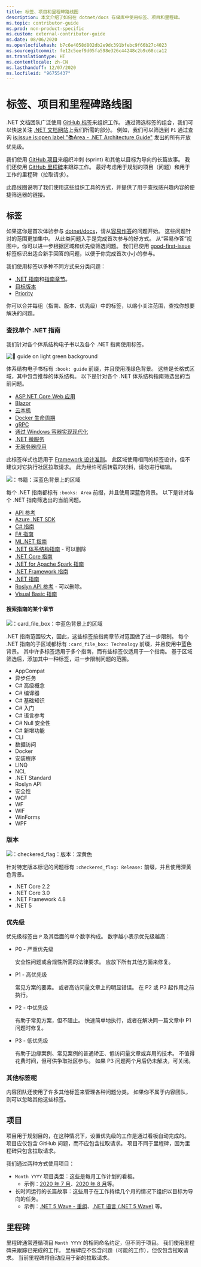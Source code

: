 ```yaml
---
title: 标签、项目和里程碑路线图
description: 本文介绍了如何在 dotnet/docs 存储库中使用标签、项目和里程碑。
ms.topic: contributor-guide
ms.prod: non-product-specific
ms.custom: external-contributor-guide
ms.date: 08/06/2020
ms.openlocfilehash: b7c6e4058d802db2e9dc391bfebc9f66b27c4023
ms.sourcegitcommit: fe12c5eef9d05fa598e326c44248c2b9c68cca12
ms.translationtype: HT
ms.contentlocale: zh-CN
ms.lasthandoff: 12/07/2020
ms.locfileid: "96755437"
---
```

# <a name="labels-projects-and-milestones-roadmap"></a>标签、项目和里程碑路线图

.NET 文档团队广泛使用 [ GitHub 标签](https://github.com/dotnet/docs/labels)来组织工作。 通过筛选标签的组合，我们可以快速关注 [.NET 文档网站](https://docs.microsoft.com/dotnet)上我们所需的部分。 例如，我们可以筛选到 `P1` 通过查询 [is:issue is:open label:":books:Area - .NET Architecture Guide"](https://github.com/dotnet/docs/issues?q=is%3Aissue+is%3Aopen+label%3A%22%3Abooks%3A+Area+-+.NET+Architecture+Guide%22) 发出的所有开放优先级。

我们使用 [GitHub 项目](https://github.com/dotnet/docs/projects)来组织冲刺 (sprint) 和其他以目标为导向的长篇故事。 我们还使用 [GitHub 里程碑](https://github.com/dotnet/docs/milestones)来跟踪工作。 最好考虑用于规划的项目（问题）和用于工作的里程碑（拉取请求）。

此路线图说明了我们使用这些组织工具的方式，并提供了用于查找感兴趣内容的便捷筛选器的链接。

## <a name="labels"></a>标签

如果这你是首次体验参与 [dotnet/docs](https://github.com/dotnet/docs)，请从[容易作答](https://github.com/dotnet/docs/labels/up-for-grabs)的问题开始。 这些问题针对的范围更加集中。 从此类问题入手是完成首次参与的好方式。 从“容易作答”视图中，你可以进一步根据区域和优先级筛选问题。 我们已使用 [good-first-issue](https://github.com/dotnet/docs/labels/good-first-issue) 标签标识出适合新手回答的问题，以便于你完成首次小小的参与。

我们使用标签以多种不同方式来分类问题：

- [.NET 指南](#find-a-single-net-guide)和[指南章节](#search-one-section-of-a-guide)。
- [目标版本](#releases)
- [Priority](#priority)

你可以合并每组（指南、版本、优先级）中的标签，以缩小关注范围，查找你想要解决的问题。

### <a name="find-a-single-net-guide"></a>查找单个 .NET 指南

我们针对各个体系结构电子书以及各个 .NET 指南使用标签。

![:book: guide on light green background](./media/labels-projects/guide.png "体系结构指南标签的前缀")

体系结构电子书标有 `:book: guide` 前缀，并且使用浅绿色背景。 这些是长格式区域，其中包含推荐的体系结构。 以下是针对各个 .NET 体系结构指南筛选出的当前问题。

- [ASP.NET Core Web 应用](https://github.com/dotnet/docs/labels/%3Abook%3A%20guide%20-%20ASP.NET%20Core%20web%20apps)
- [Blazor](https://github.com/dotnet/docs/labels/%3Abook%3A%20guide%20-%20Blazor)
- [云本机](https://github.com/dotnet/docs/labels/%3Abook%3A%20guide%20-%20Cloud%20Native)
- [Docker 生命周期](https://github.com/dotnet/docs/labels/%3Abook%3A%20guide%20-%20Docker%20lifecycle)
- [gRPC](https://github.com/dotnet/docs/labels/%3Abook%3A%20guide%20-%20gRPC)
- [通过 Windows 容器实现现代化](https://github.com/dotnet/docs/labels/%3Abook%3A%20guide%20-%20Modernizing%20w%2F%20Windows%20containers)
- [.NET 微服务](https://github.com/dotnet/docs/labels/%3Abook%3A%20guide%20-%20.NET%20Microservices)
- [无服务器应用](https://github.com/dotnet/docs/labels/%3Abook%3A%20guide%20-%20Serverless%20apps)

此标签样式也适用于 [Framework 设计准则](https://github.com/dotnet/docs/labels/%3Abook%3A%20guide%20-%20Framework%20Design%20Guidelines)。 此区域使用相同的标签设计，但不建议对它执行社区拉取请求。 此为经许可后转载的材料，请勿进行编辑。

![：书籍：深蓝色背景上的区域](./media/labels-projects/area.png ".NET 指南区域标签的前缀")

每个 .NET 指南都标有 `:books: Area` 前缀，并且使用深蓝色背景。 以下是针对各个 .NET 指南筛选出的当前问题。

- [API 参考](https://github.com/dotnet/docs/labels/%3Abooks%3A%20Area%20-%20API%20Reference)
- [Azure .NET SDK](https://github.com/dotnet/docs/labels/%3Abooks%3A%20Area%20-%20Azure%20.NET%20SDk)
- [C# 指南](https://github.com/dotnet/docs/labels/%3Abooks%3A%20Area%20-%20C%23%20Guide)
- [F# 指南](https://github.com/dotnet/docs/labels/%3Abooks%3A%20Area%20-%20F%23%20Guide)
- [ML.NET 指南](https://github.com/dotnet/docs/labels/%3Abooks%3A%20Area%20-%20ML.NET%20Guide)
- [.NET 体系结构指南](https://github.com/dotnet/docs/labels/%3Abooks%3A%20Area%20-%20.NET%20Architecture%20Guide) - 可以删除
- [.NET Core 指南](https://github.com/dotnet/docs/labels/%3Abooks%3A%20Area%20-%20.NET%20Core%20Guide)
- [.NET for Apache Spark 指南](https://github.com/dotnet/docs/labels/%3Abooks%3A%20Area%20-%20.NET%20for%20Apache%20Spark%20Guide)
- [.NET Framework 指南](https://github.com/dotnet/docs/labels/%3Abooks%3A%20Area%20-%20.NET%20Framework%20Guide)
- [.NET 指南](https://github.com/dotnet/docs/labels/%3Abooks%3A%20Area%20-%20.NET%20Guide)
- [Roslyn API 参考](https://github.com/dotnet/docs/labels/%3Abooks%3A%20Area%20-%20Roslyn%20API%20Reference) - 可以删除。
- [Visual Basic 指南](https://github.com/dotnet/docs/labels/%3Abooks%3A%20Area%20-%20Visual%20Basic%20Guide)

#### <a name="search-one-section-of-a-guide"></a>搜索指南的某个章节

![：card_file_box：中蓝色背景上的区域](./media/labels-projects/technology.png ".NET 指南子区域标签的前缀")

.NET 指南范围较大，因此，这些标签按指南章节对范围做了进一步限制。 每个 .NET 指南的子区域都标有 `:card_file_box: Technology` 前缀，并且使用中蓝色背景。 其中许多标签适用于多个指南，而有些标签仅适用于一个指南。 基于区域筛选后，添加其中一种标签，进一步限制问题的范围。

- AppCompat
- 异步任务
- C# 高级概念
- C# 编译器
- C# 基础知识
- C# 入门
- C# 语言参考
- C# Null 安全性
- C# 新增功能
- CLI
- 数据访问
- Docker
- 安装程序
- LINQ
- NCL
- .NET Standard
- Roslyn API
- 安全性
- WCF
- WF
- WIF
- WinForms
- WPF

### <a name="releases"></a>版本

![：checkered_flag：版本：深黄色](./media/labels-projects/release.png "版本标签的前缀")

针对特定版本标记的问题标有 `:checkered_flag: Release:` 前缀，并且使用深黄色背景。

- .NET Core 2.2
- .NET Core 3.0
- .NET Framework 4.8
- .NET 5

### <a name="priority"></a>优先级

优先级标签由 `P` 及其后面的单个数字构成。 数字越小表示优先级越高：

- P0 - 严重优先级

  安全性问题或合规性所需的法律要求。 应放下所有其他方面来修复。
  
- P1 - 高优先级

  常见方案的要素。 或者高访问量文章上的明显错误。 在 P2 或 P3 起作用之前执行。
  
- P2 - 中优先级

  有助于常见方案，但不阻止。  快速简单地执行，或者在解决同一篇文章中 P1 问题时修复。
  
- P3 - 低优先级

  有助于边缘案例、常见案例的普通矫正、低访问量文章或弃用的技术。 不值得花费时间，但可供争取社区参与。 如果 P3 问题两个月后仍未解决，可关闭。

### <a name="what-about-the-other-labels"></a>其他标签呢

内容团队还使用了许多其他标签来管理各种问题分类。 如果你不属于内容团队，则可以忽略其他这些标签。

## <a name="projects"></a>项目

项目用于规划目的，在这种情况下，设置优先级的工作是通过看板自动完成的。 项目应仅包含 GitHub 问题，而不应包含拉取请求。 项目不同于里程碑，因为里程碑只包含拉取请求。

我们通过两种方式使用项目：

- `Month YYYY` 项目类型：这些是每月工作计划的看板。
  - 示例：[2020 年 7 月](https://github.com/dotnet/docs/projects/103)、[2020 年 8 月](https://github.com/dotnet/docs/projects/117)等。
- 长时间运行的长篇故事：这些用于在工作持续几个月的情况下组织以目标为导向的任务。
  - 示例：[.NET 5 Wave - 重组](https://github.com/dotnet/docs/projects/105)、[.NET 语言 (.NET 5 Wave)](https://github.com/dotnet/docs/projects/106) 等。

## <a name="milestones"></a>里程碑

里程碑通常遵循项目 `Month YYYY` 的相同命名约定，但不同于项目。 我们使用里程碑来跟踪已完成的工作。 里程碑应不包含问题（可能的工作），但仅包含拉取请求。 当前里程碑将自动应用于新的拉取请求。
